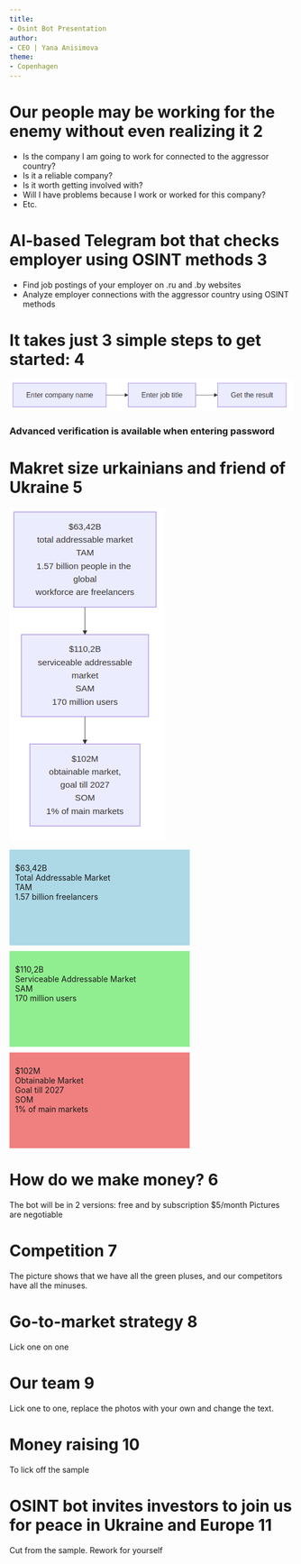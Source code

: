 ```yaml
---
title:
- Osint Bot Presentation
author:
- CEO | Yana Anisimova 
theme:
- Copenhagen
---
```




# Our people may be working for the enemy without even realizing it 2

- Is the company I am going to work for connected to the aggressor country?
- Is it a reliable company?
- Is it worth getting involved with?
- Will I have problems because I work or worked for this company?
- Etc.


# AI-based Telegram bot that checks employer using OSINT methods 3

- Find job postings of your employer on .ru and .by websites
- Analyze employer connections with the aggressor country using OSINT methods

# It takes just 3 simple steps to get started: 4

![Diagram](diagram-1.png)

 ### Advanced verification is available when entering password

# Makret size urkainians and friend of Ukraine 5


![Diagram](diagram-2.png)

<div style="display: flex; flex-direction: column;">
  <div style="width: 300px; height: 150px; background-color: lightblue; margin-bottom: 10px; padding: 10px;">
    <p>$63,42B<br>Total Addressable Market<br>TAM<br>1.57 billion freelancers</p>
  </div>
  <div style="width: 300px; height: 150px; background-color: lightgreen; margin-bottom: 10px; padding: 10px;">
    <p>$110,2B<br>Serviceable Addressable Market<br>SAM<br>170 million users</p>
  </div>
  <div style="width: 300px; height: 150px; background-color: lightcoral; padding: 10px;">
    <p>$102M<br>Obtainable Market<br>Goal till 2027<br>SOM<br>1% of main markets</p>
  </div>
</div>


# How do we make money? 6
The bot will be in 2 versions: free and by subscription $5/month
Pictures are negotiable

# Competition 7

The picture shows that we have all the green pluses, and our competitors have all the minuses. 


# Go-to-market strategy 8

Lick one on one

# Our team 9
Lick one to one, replace the photos with your own and change the text.

# Money raising 10 
To lick off the sample

# OSINT bot invites investors to join us for peace in Ukraine and Europe 11

Cut from the sample. Rework for yourself

